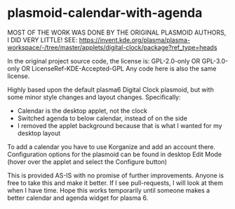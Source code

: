 # plasmoid-calendar-with-agenda
MOST OF THE WORK WAS DONE BY THE ORIGINAL PLASMOID AUTHORS, I DID VERY LITTLE!
SEE: https://invent.kde.org/plasma/plasma-workspace/-/tree/master/applets/digital-clock/package?ref_type=heads

In the original project source code, the license is: GPL-2.0-only OR GPL-3.0-only OR LicenseRef-KDE-Accepted-GPL
Any code here is also the same license.

Highly based upon the default plasma6 Digital Clock plasmoid, but with some minor style changes and layout changes.  Specifically:
- Calendar is the desktop applet, not the clock
- Switched agenda to below calendar, instead of on the side
- I removed the applet background because that is what I wanted for my desktop layout

To add a calendar you have to use Korganize and add an account there. Configuration options for the plasmoid can be found in desktop Edit Mode (hover over the applet and select the Configure button)

This is provided AS-IS with no promise of further improvements.  Anyone is free to take this and make it better.  If I see pull-requests, I will look at them when I have time.  Hope this works temporarily until someone makes a better calendar and agenda widget for plasma 6.
